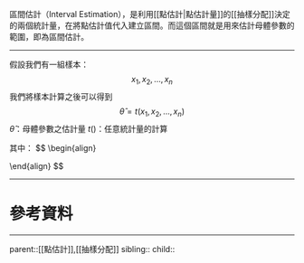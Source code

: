 區間估計（Interval Estimation），是利用[[點估計|點估計量]]的[[抽樣分配]]決定的兩個統計量，在將點估計值代入建立區間。而這個區間就是用來估計母體參數的範圍，即為區間估計。
- - -
 假設我們有一組樣本：
$$
x_1,x_2,\ldots , x_n
$$
我們將樣本計算之後可以得到
$$
\hat{\theta}=t(x_1,x_2,\ldots,x_n)
$$
$\hat{\theta}$：母體參數之估計量
$t()$：任意統計量的計算

其中：
$$
\begin{align}

\end{align}
$$
- - -
# 參考資料

- - -
parent::[[點估計]],[[抽樣分配]]
sibling::
child::